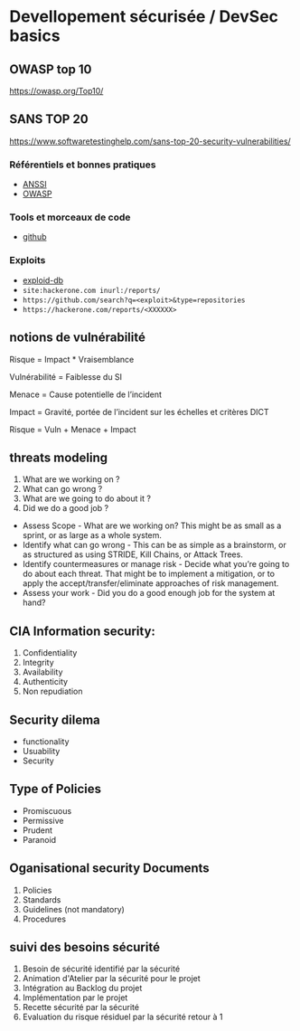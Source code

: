 # Devellopement sécurisée / DevSec basics

## OWASP top 10

https://owasp.org/Top10/ 

## SANS TOP 20

https://www.softwaretestinghelp.com/sans-top-20-security-vulnerabilities/ 

### Référentiels et bonnes pratiques

* [ANSSI](https://cyber.gouv.fr)
* [OWASP](https://owasp.org/)

### Tools et morceaux de code

* [github](https://github.com/)

### Exploits

* [exploid-db](https://www.exploit-db.com/)
* `site:hackerone.com inurl:/reports/`
* `https://github.com/search?q=<exploit>&type=repositories`
* `https://hackerone.com/reports/<XXXXXX>`

## notions de vulnérabilité

Risque = Impact * Vraisemblance

Vulnérabilité = Faiblesse du SI

Menace = Cause potentielle de l’incident

Impact = Gravité, portée de l’incident sur les échelles et critères DICT

Risque = Vuln + Menace + Impact

## threats modeling	

1. What are we working on ?
2. What can go wrong ?
3. What are we going to do about it ?
3. Did we do a good job ?

* Assess Scope - What are we working on? This might be as small as a sprint, or as large as a whole system.
* Identify what can go wrong - This can be as simple as a brainstorm, or as structured as using STRIDE, Kill Chains, or Attack Trees.
* Identify countermeasures or manage risk - Decide what you’re going to do about each threat. That might be to implement a mitigation, or to apply the accept/transfer/eliminate approaches of risk management.
* Assess your work - Did you do a good enough job for the system at hand?

## CIA Information security:

1. Confidentiality		
2. Integrity		
3. Availability		
4. Authenticity		
5. Non repudiation		

## Security dilema	

* functionality	
* Usuability	
* Security	

## Type of Policies	

* Promiscuous	
* Permissive	
* Prudent	
* Paranoid	

## Oganisational security Documents			

1. Policies			
2. Standards			
2. Guidelines (not mandatory)			
3. Procedures

## suivi des besoins sécurité

1. Besoin de sécurité identifié par la sécurité
2. Animation d'Atelier par la sécurité pour le projet
3. Intégration au Backlog du projet
4. Implémentation par le projet
5. Recette sécurité par la sécurité
6. Evaluation du risque résiduel par la sécurité
retour à 1
